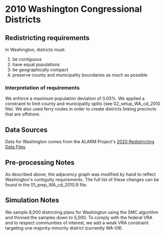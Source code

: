 # 2010 Washington Congressional Districts

## Redistricting requirements
In Washington, districts must:

1. be contiguous
2. have equal populations
3. be geographically compact
4. preserve county and municipality boundaries as much as possible


### Interpretation of requirements
We enforce a maximum population deviation of 0.05%. We applied a constraint to limit county and municipality splits (see 02_setup_WA_cd_2010 file). We also used ferry routes in order to create districts linking precincts that are offshore. 

## Data Sources
Data for Washington comes from the ALARM Project's [2020 Redistricting Data Files](https://alarm-redist.github.io/posts/2021-08-10-census-2020/).

## Pre-processing Notes
As described above, the adjacency graph was modified by hand to reflect Washington's contiguity requirements. The full list of these changes can be found in the 01_prep_WA_cd_2010.R file.

## Simulation Notes
We sample 8,000 districting plans for Washington using the SMC algorithm and thinned the samples down to 5,000. To comply with the federal VRA and to respect communities of interest, we add a weak VRA constraint targeting one majority-minority district (currently WA-09).

